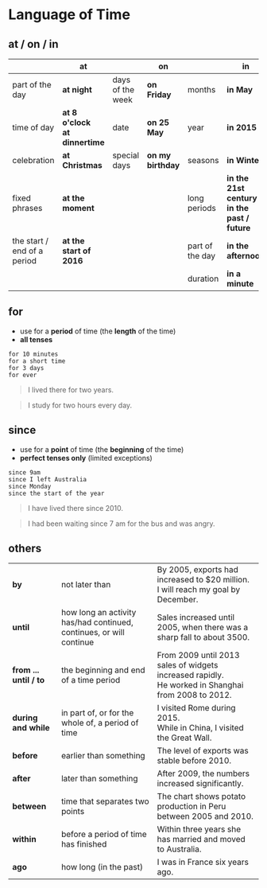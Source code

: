 # Language of Time

## at / on / in

|                             | **at**                                  |                  | **on**             |                 | **in**                                                |
| --------------------------- | --------------------------------------- | ---------------- | ------------------ | --------------- | ----------------------------------------------------- |
| part of the day             | **at night**                            | days of the week | **on Friday**      | months          | **in May**                                            |
| time of day                 | **at 8 o'clock**<br />**at dinnertime** | date             | **on 25 May**      | year            | **in 2015**                                           |
| celebration                 | **at Christmas**                        | special days     | **on my birthday** | seasons         | **in Winter**                                         |
| fixed phrases               | **at the moment**                       |                  |                    | long periods    | **in the 21st century**<br />**in the past / future** |
| the start / end of a period | **at the start of 2016**                |                  |                    | part of the day | **in the afternoon**                                  |
|                             |                                         |                  |                    | duration        | **in a minute**                                       |

## for

* use for a **period** of time (the **length** of the time)
* **all tenses**

```
for 10 minutes
for a short time
for 3 days
for ever
```

> I lived there for two years.

> I study for two hours every day.

## since

* use for a **point** of time (the **beginning** of the time)
* **perfect tenses only** (limited exceptions)

```
since 9am
since I left Australia
since Monday
since the start of the year
```

> I have lived there since 2010.

> I had been waiting since 7 am for the bus and was angry.

## others

|                         |                                                                     |                                                                                                        |
| ----------------------- | ------------------------------------------------------------------- | ------------------------------------------------------------------------------------------------------ |
| **by**                  | not later than                                                      | By 2005, exports had increased to $20 million.<br />I will reach my goal by December.                  |
| **until**               | how long an activity has/had continued, continues, or will continue | Sales increased until 2005, when there was a sharp fall to about 3500.                                 |
| **from ... until / to** | the beginning and end of a time period                              | From 2009 until 2013 sales of widgets increased rapidly.<br />He worked in Shanghai from 2008 to 2012. |
| **during and while**    | in part of, or for the whole of, a period of time                   | I visited Rome during 2015.<br />While in China, I visited the Great Wall.                             |
| **before**              | earlier than something                                              | The level of exports was stable before 2010.                                                           |
| **after**               | later than something                                                | After 2009, the numbers increased significantly.                                                       |
| **between**             | time that separates two points                                      | The chart shows potato production in Peru between 2005 and 2010.                                       |
| **within**              | before a period of time has finished                                | Within three years she has married and moved to Australia.                                             |
| **ago**                 | how long (in the past)                                              | I was in France six years ago.                                                                         |
